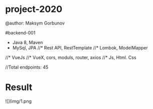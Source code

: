 # project-2020
 
@author: Maksym Gorbunov

#backend-001
* Java 8, Maven
* MySql, JPA
//* Rest API, RestTemplate
//* Lombok, ModelMapper 

//* VueJs
//* VueX, cors, moduls, router, axios 
//* Js, Html. Css

//Total endpoints: 45

# Result	
![](img/1.png
